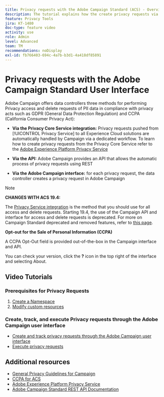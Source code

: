```yaml
---
title: Privacy requests with the Adobe Campaign Standard (ACS) - Overview
description: The tutorial explains how the create privacy requests via the Adobe Campaign Standard interface.
feature: Privacy Tools
jira: KT-1480
doc-type: feature video
activity: use
role: Admin
level: Advanced
team: TM
recommendations: noDisplay
exl-id: fb766403-694c-4a7b-b3d1-4a418df85891
---
```

# Privacy requests with the Adobe Campaign Standard User Interface

Adobe Campaign offers data controllers three methods for performing Privacy access and delete requests of PII data in compliance with privacy acts such as GDPR (General Data Protection Regulation) and CCPA (California Consumer Privacy Act):

* **Via the Privacy Core Service integration:** Privacy requests pushed from [!UICONTROL Privacy Service] to all Experience Cloud solutions are automatically handled by Campaign via a dedicated workflow. To learn how to create privacy requests from the Privacy Core Service refer to the [Adobe Experience Platform Privacy Service](https://developer.adobe.com/apis/experienceplatform/gdpr.html) 
  
* **Via the API:** Adobe Campaign provides an API that allows the automatic process of privacy requests using REST
  
* **Via the Adobe Campaign interface:** for each privacy request, the data controller creates a privacy request in Adobe Campaign

>[!NOTE]
>
> **CHANGES WITH ACS 19.4:**
> 
> The [Privacy Service integration](https://developer.adobe.com/apis/experienceplatform/gdpr.html) is the method that you should use for all access and delete requests. Starting 19.4, the use of the Campaign API and interface for access and delete requests is deprecated. For more on Campaign Standard deprecated and removed features, refer to [this page](https://experienceleague.adobe.com/docs/campaign-standard/using/release-notes/deprecated-features.html?lang=en).
>
>**Opt-out for the Sale of Personal Information (CCPA)**
>
> A CCPA Opt-Out field is provided out-of-the-box in the Campaign interface and API.
>
> You can check your version, click the **?** icon in the top right of the interface and selecting About.

## Video Tutorials

### Prerequisites for Privacy Requests

1. [Create a Namespace](/help/privacy/namespaces-for-privacy-requests.md)
1. [Modify custom resources](/help/privacy/custom-resources-for-privacy-requests.md)

### Create, track, and execute Privacy requests through the Adobe Campaign user interface

* [Create and track privacy requests through the Adobe Campaign user interface](/help/privacy/create-and-track-privacy-requests.md)
* [Execute privacy requests](/help/privacy/execute-privacy-requests.md)

## Additional resources

* [General Privacy Guidelines for Campaign](https://experienceleague.adobe.com/docs/campaign-classic/using/getting-started/privacy/privacy-management.html?lang=en#getting-started)
* [CCPA for ACS](https://experienceleague.adobe.com/docs/campaign-standard/using/getting-started/privacy/privacy-requests.html?lang=en#privacy-requests)
* [Adobe Experience Platform Privacy Service](https://developer.adobe.com/apis/experienceplatform/gdpr.html)
* [Adobe Campaign Standard REST API Documentation](https://final-docs.campaign.adobe.com/doc/standard/en/api/ACS_API.html#privacy-management)
